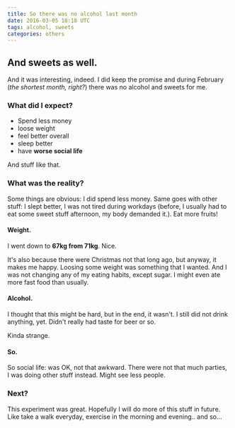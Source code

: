 ```yaml
---
title: So there was no alcohol last month
date: 2016-03-05 18:18 UTC
tags: alcohol, sweets
categories: others
---
```

## And sweets as well.

And it was interesting, indeed. I did keep the promise and during February (*the shortest month, right?*) there was no alcohol and sweets for me.

### What did I expect?
 * Spend less money
 * loose weight
 * feel better overall
 * sleep better
 * have **worse social life**

And stuff like that.

### What was the reality?

Some things are obvious: I did spend less money. Same goes with other stuff: I slept better, I was not tired during workdays (before, I usually had to eat some sweet stuff afternoon, my body demanded it.). Eat more fruits!

#### Weight.
I went down to **67kg from 71kg**. Nice.

It's also because there were Christmas not that long ago, but anyway, it makes me happy. Loosing some weight was something that I wanted. And I was not changing any of my eating habits, except sugar. I might even ate more fast food than usually.


#### Alcohol.

I thought that this might be hard, but in the end, it wasn't. I still did not drink anything, yet. Didn't really had taste for beer or so.

Kinda strange.

#### So.

So social life: was OK, not that awkward. There were not that much parties, I was doing other stuff instead. Might see less people.

### Next?

This experiment was great. Hopefully I will do more of this stuff in future. Like take a walk everyday, exercise in the morning and evening.. and so...
